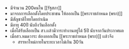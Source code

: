 - มีจำนวน 200คนใน [[รัฐสภา]]
- มาจากการเลือกตั้งโดยประชาชน ให้ออกเป็น [[พระราชกำหนด (พรก)]]
- มีสัญชาติไทยโดยกำเนิด
- มีอายุ 40ปี นับถึงวันเลือกตั้ง
- เมื่อได้รับเลือกเป็น สว.เเล้วมีวาระทำงานอยู่ได้ 5ปี นับจากวันประกาศผล
- เมื่อสว.หมดวาระ ต้องออกเป็น [[พระราชกำหนด (พรก)]] เเล้วจึง
	- สรรหาใหม่ภายในระยะเวลาไม่เกิน 30วัน